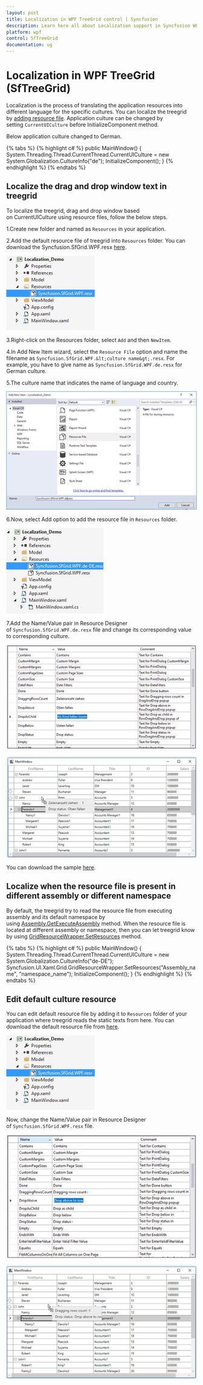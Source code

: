 ```yaml
---
layout: post
title: Localization in WPF TreeGrid control | Syncfusion
description: Learn here all about Localization support in Syncfusion WPF TreeGrid (SfTreeGrid) control, its elements and more.
platform: wpf
control: SfTreeGrid
documentation: ug
---
```

# Localization in WPF TreeGrid (SfTreeGrid)

Localization is the process of translating the application resources into different language for the specific cultures. You can localize the treegrid by [adding resource file](https://msdn.microsoft.com/library/aa992030.aspx). Application culture can be changed by setting `CurrentUICulture` before InitializeComponent method.

Below application culture changed to German.

{% tabs %}
{% highlight c# %}
public MainWindow()
{
    System.Threading.Thread.CurrentThread.CurrentUICulture = new System.Globalization.CultureInfo("de");
    InitializeComponent();
}
{% endhighlight %}
{% endtabs %}

## Localize the drag and drop window text in treegrid

To localize the treegrid, drag and drop window based on CurrentUICulture using resource files, follow the below steps.

1.Create new folder and named as `Resources` in your application. 

2.Add the default resource file of treegrid into `Resources` folder. You can download the Syncfusion.SfGrid.WPF.resx [here](http://www.syncfusion.com/downloads/support/directtrac/general/ze/Syncfusion.SfGrid.WPF2020296999.zip).

![WPF TreeGrid with Resouce File](Localization_images/wpf-treegrid-resource-file.jpeg)

3.Right-click on the Resources folder, select `Add` and then `NewItem`.

4.In Add New Item wizard, select the `Resource File` option and name the filename as `Syncfusion.SfGrid.WPF.&lt;culture name&gt;.resx`. For example, you have to give name as `Syncfusion.SfGrid.WPF.de.resx` for German culture.

5.The culture name that indicates the name of language and country.

![Creating Resource File for WPF TreeGrid](Localization_images/wpf-treegrid-create-resource-file.jpeg)

6.Now, select Add option to add the resource file in `Resources` folder.

![Adding Created Resource File as Resource for WPF TreeGrid](Localization_images/wpf-treegrid-add-resource-file.jpeg)

7.Add the Name/Value pair in Resource Designer of `Syncfusion.SfGrid.WPF.de.resx` file and change its corresponding value to corresponding culture.

![Changing Resource Dile as per Culture in WPF TreeGrid](Localization_images/wpf-treegrid-culture.jpeg)

![WPF TreeGrid displays Drag and Drop Window with Localized Text](Localization_images/wpf-treegrid-drag-and-drop.jpeg)

You can download the sample [here](https://github.com/SyncfusionExamples/how-to-localize-the-drag-and-drop-window-text-in-treegrid/tree/master/WPF).

## Localize when the resource file is present in different assembly or different namespace

By default, the treegrid try to read the resource file from executing assembly and its default namespace by using [Assembly.GetExecuteAssembly](https://msdn.microsoft.com/en-us/library/system.reflection.assembly.getexecutingassembly.aspx) method. When the resource file is located at different assembly or namespace, then you can let treegrid know by using [GridResourceWrapper.SetResources](https://help.syncfusion.com/cr/wpf/Syncfusion.UI.Xaml.Grid.GridResourceWrapper.html#Syncfusion_UI_Xaml_Grid_GridResourceWrapper_SetResources_System_Reflection_Assembly_) method.

{% tabs %}
{% highlight c# %}
public MainWindow()
{
    System.Threading.Thread.CurrentThread.CurrentUICulture = new System.Globalization.CultureInfo("de-DE");
    Syncfusion.UI.Xaml.Grid.GridResourceWrapper.SetResources("Assembly_name", "namespace_name");
    InitializeComponent();
}
{% endhighlight %}
{% endtabs %}

## Edit default culture resource 

You can edit default resource file by adding it to `Resources` folder of your application where treegrid reads the static texts from here. You can download the default resource file from [here](http://www.syncfusion.com/downloads/support/directtrac/general/ze/Syncfusion.SfGrid.WPF-804035924.zip).

![WPF TreeGrid with Resource File](Localization_images/wpf-treegrid-edit-resource-file.jpeg)

Now, change the Name/Value pair in Resource Designer of `Syncfusion.SfGrid.WPF.resx` file.

![Changing Default Resource File for WPF TreeGrid](Localization_images/wpf-treegrid-change-default-resource-file.jpeg)

![WPF TreeGrid with Modified Resource File](Localization_images/wpf-treegrid-modified-resource-file.jpeg)

